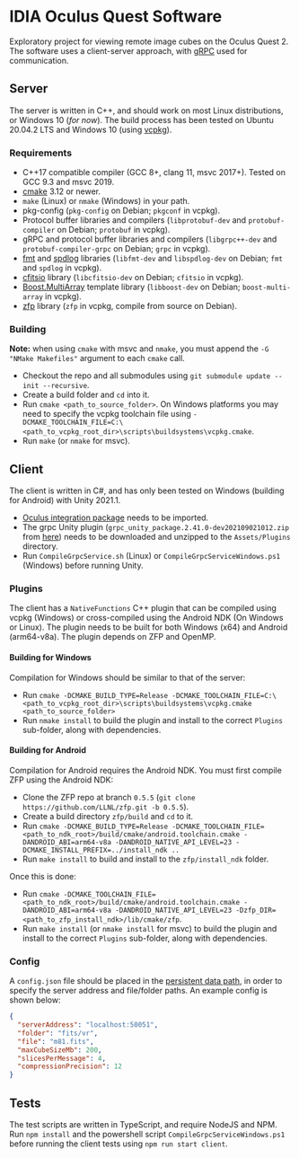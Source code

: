 # IDIA Oculus Quest Software

Exploratory project for viewing remote image cubes on the Oculus Quest 2. The software uses a client-server approach,
with [gRPC](https://grpc.io/) used for communication.

## Server

The server is written in C++, and should work on most Linux distributions, or Windows 10 (_for now_). The build process has been tested on Ubuntu 20.04.2 LTS and Windows 10 (using [vcpkg](https://github.com/microsoft/vcpkg)).

### Requirements

- C++17 compatible compiler (GCC 8+, clang 11, msvc 2017+). Tested on GCC 9.3 and msvc 2019.
- [cmake](https://cmake.org/) 3.12 or newer.
- `make` (Linux) or `nmake` (Windows) in your path.
- pkg-config (`pkg-config` on Debian;  `pkgconf` in vcpkg).
- Protocol buffer libraries and compilers (`libprotobuf-dev` and `protobuf-compiler` on Debian; `protobuf` in vcpkg).
- gRPC and protocol buffer libraries and compilers (`libgrpc++-dev` and `protobuf-compiler-grpc` on Debian; `grpc` in
  vcpkg).
- [fmt](https://github.com/fmtlib/fmt) and [spdlog](https://github.com/gabime/spdlog) libraries (`libfmt-dev`
  and `libspdlog-dev` on Debian; `fmt` and `spdlog` in vcpkg).
- [cfitsio](https://heasarc.gsfc.nasa.gov/fitsio/) library (`libcfitsio-dev` on Debian; `cfitsio` in vcpkg).
- [Boost.MultiArray](https://www.boost.org/doc/libs/1_77_0/libs/multi_array/doc/index.html) template library (`libboost-dev` on Debian; `boost-multi-array` in vcpkg).
- [zfp](https://github.com/LLNL/zfp) library (`zfp` in vcpkg, compile from source on Debian).

### Building

**Note:** when using `cmake` with msvc and `nmake`, you must append the `-G "NMake Makefiles"` argument to each `cmake` call.

- Checkout the repo and all submodules using `git submodule update --init --recursive`.
- Create a build folder and `cd` into it.
- Run `cmake <path_to_source_folder>`. On Windows platforms you may need to specify the vcpkg toolchain file
  using `-DCMAKE_TOOLCHAIN_FILE=C:\<path_to_vcpkg_root_dir>\scripts\buildsystems\vcpkg.cmake`.
- Run `make` (or `nmake` for msvc).

## Client

The client is written in C#, and has only been tested on Windows (building for Android) with Unity 2021.1. 
- [Oculus integration package](https://developer.oculus.com/documentation/unity/unity-import/) needs to be imported.
- The grpc Unity plugin (`grpc_unity_package.2.41.0-dev202109021012.zip` from [here](https://packages.grpc.io/archive/2021/09/7911beacdb6175429828ee5c66eb4f7a86e848e4-358c5903-b1c5-42c0-ba79-f7ef12b4ea63/index.xml)) needs to be downloaded and unzipped to the `Assets/Plugins` directory.
- Run `CompileGrpcService.sh` (Linux) or `CompileGrpcServiceWindows.ps1` (Windows) before running Unity.


### Plugins
The client has a `NativeFunctions` C++ plugin that can be compiled using vcpkg (Windows) or cross-compiled using the Android NDK (On Windows or Linux).
The plugin needs to be built for both Windows (x64) and Android (arm64-v8a). The plugin depends on ZFP and OpenMP.

#### Building for Windows
Compilation for Windows should be similar to that of the server:
- Run `cmake -DCMAKE_BUILD_TYPE=Release -DCMAKE_TOOLCHAIN_FILE=C:\<path_to_vcpkg_root_dir>\scripts\buildsystems\vcpkg.cmake <path_to_source_folder>`
- Run `nmake install` to build the plugin and install to the correct `Plugins`  sub-folder, along with dependencies.

#### Building for Android
Compilation for Android requires the Android NDK. You must first compile ZFP using the Android NDK:
- Clone the ZFP repo at branch `0.5.5` (`git clone https://github.com/LLNL/zfp.git -b 0.5.5`).
- Create a build directory `zfp/build` and `cd` to it. 
- Run `cmake -DCMAKE_BUILD_TYPE=Release -DCMAKE_TOOLCHAIN_FILE=<path_to_ndk_root>/build/cmake/android.toolchain.cmake -DANDROID_ABI=arm64-v8a -DANDROID_NATIVE_API_LEVEL=23 -DCMAKE_INSTALL_PREFIX=../install_ndk ..` 
- Run `make install` to build and install to the `zfp/install_ndk` folder.

Once this is done:
- Run `cmake -DCMAKE_TOOLCHAIN_FILE=<path_to_ndk_root>/build/cmake/android.toolchain.cmake -DANDROID_ABI=arm64-v8a -DANDROID_NATIVE_API_LEVEL=23 -Dzfp_DIR=<path_to_zfp_install_ndk>/lib/cmake/zfp`.
- Run `make install` (or `nmake install` for msvc) to build the plugin and install to the correct `Plugins` sub-folder, along with dependencies.
### Config
A `config.json` file should be placed in the [persistent data path](https://docs.unity3d.com/2021.1/Documentation/ScriptReference/Application-persistentDataPath.html), in order to specify the server address and file/folder paths. An example config is shown below:

```json
{
  "serverAddress": "localhost:50051",
  "folder": "fits/vr",
  "file": "m81.fits",
  "maxCubeSizeMb": 200,
  "slicesPerMessage": 4,
  "compressionPrecision": 12
}
```

## Tests

The test scripts are written in TypeScript, and require NodeJS and NPM. Run `npm install` and the powershell script `CompileGrpcServiceWindows.ps1`
before running the client tests using `npm run start client`.